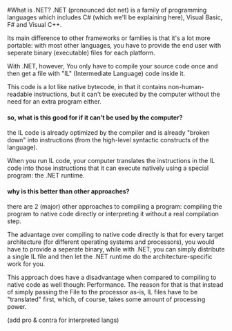 
#What is .NET?
.NET (pronounced dot net) is a family of programming languages which includes C# (which we'll be explaining here), Visual Basic, F# and Visual C++.

Its main difference to other frameworks or families is that it's a lot more portable: with most other languages, you have to provide the end user with seperate binary (executable) files for each platform.

With .NET, however, You only have to compile your source code once and then get a file with "IL" (Intermediate Language) code inside it.

This code is a lot like native bytecode, in that it contains non-human-readable instructions, but it can't be executed by the computer without the need for an extra program either.

#### so, what is this good for if it can't be used by the computer?
the IL code is already optimized by the compiler and is already "broken down" into instructions (from the high-level syntactic constructs of the language).

When you run IL code, your computer translates the instructions in the IL code into those instructions that it can execute natively using a special program: the .NET runtime.

#### why is this better than other approaches?
there are 2 (major) other approaches to compiling a program: compiling the program to native code directly or interpreting it without a real compilation step.

The advantage over compiling to native code directly is that for every target architecture (for different operating systems and processors), you would have to provide a seperate binary, while with .NET, you can simply distribute a single IL file and then let the .NET runtime do the architecture-specific work for you.

This approach does have a disadvantage when compared to compiling to native code as well though: Performance. The reason for that is that instead of simply passing the File to the processor as-is, IL files have to be "translated" first, which, of course, takes some amount of processing power.

(add pro & contra for interpreted langs)